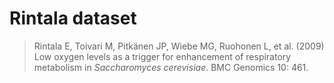 # Rintala dataset

> Rintala E, Toivari M, Pitkänen JP, Wiebe MG, Ruohonen L, et al. (2009) Low oxygen levels as a trigger for enhancement of respiratory metabolism in *Saccharomyces cerevisiae*. BMC Genomics 10: 461.